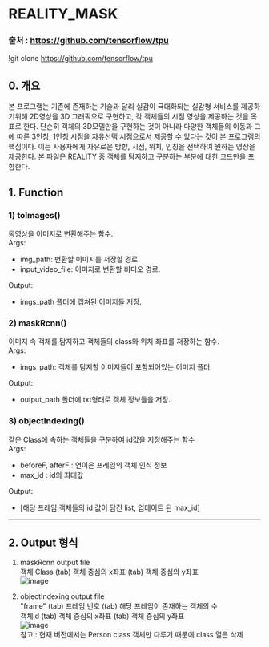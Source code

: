 # REALITY_MASK

### 출처 : https://github.com/tensorflow/tpu  
!git clone https://github.com/tensorflow/tpu  
  
## 0. 개요  
본 프로그램는 기존에 존재하는 기술과 달리 실감이 극대화되는 실감형 서비스를 제공하기위해 2D영상을 3D 그래픽으로 구현하고, 각 객체들의 시점 영상을 제공하는 것을 목표로 한다. 단순히 객체의 3D모델만을 구현하는 것이 아니라 다양한 객체들의 이동과 그에 따른 3인칭, 1인칭 시점을 자유선택 시점으로서 제공할 수 있다는 것이 본 프로그램의 핵심이다. 이는 사용자에게 자유로운 방향, 시점, 위치, 인칭을 선택하여 원하는 영상을 제공한다. 본 파일은 REALITY 중 객체를 탐지하고 구분하는 부분에 대한 코드만을 포함한다.  

## 1. Function
### 1) toImages()
동영상을 이미지로 변환해주는 함수.  
Args:  
- img_path: 변환할 이미지를 저장할 경로.  
- input_video_file: 이미지로 변환할 비디오 경로.  

Output:  
- imgs_path 폴더에 캡쳐된 이미지들 저장.  
  
  
### 2) maskRcnn()  
이미지 속 객체를 탐지하고 객체들의 class와 위치 좌표를 저장하는 함수.    
Args:  
- imgs_path: 객체를 탐지할 이미지들이 포함되어있는 이미지 폴더.  

Output:  
- output_path 폴더에 txt형태로 객체 정보들을 저장.  

  
### 3) objectIndexing()  
같은 Class에 속하는 객체들을 구분하여 id값을 지정해주는 함수  
Args:  
- beforeF, afterF : 연이은 프레임의 객체 인식 정보
- max_id : id의 최대값

Output:  
- [해당 프레임 객체들의 id 값이 담긴 list, 업데이트 된 max_id]  
  
---
  
## 2. Output 형식  
1) maskRcnn output file  
객체 Class (tab) 객체 중심의 x좌표 (tab) 객체 중심의 y좌표  
![image](https://user-images.githubusercontent.com/50349511/131222204-fac94a82-be8b-4e74-a4dc-a9f2f8c741e2.png)
  
2) objectIndexing output file   
  "frame" (tab) 프레임 번호 (tab) 해당 프레임이 존재하는 객체의 수  
  객체id (tab) 객체 중심의 x좌표 (tab) 객체 중심의 y좌표  
![image](https://user-images.githubusercontent.com/50349511/131222294-a382dd86-e468-4e07-8653-82bb0c2f1012.png)  
참고 : 현재 버전에서는 Person class 객체만 다루기 때문에 class 열은 삭제  

